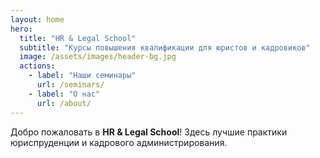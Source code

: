 ```yaml
---
layout: home
hero:
  title: "HR & Legal School"
  subtitle: "Курсы повышения квалификации для юристов и кадровиков"
  image: /assets/images/header-bg.jpg
  actions:
    - label: "Наши семинары"
      url: /seminars/
    - label: "О нас"
      url: /about/
---
```


Добро пожаловать в **HR & Legal School**! Здесь лучшие практики юриспруденции и кадрового администрирования.
